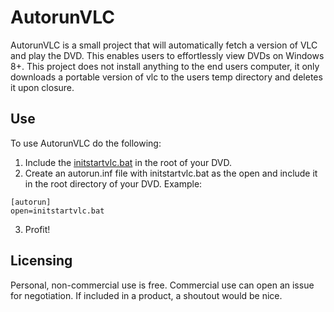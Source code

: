 # AutorunVLC
AutorunVLC is a small project that will automatically fetch a version of VLC and play the DVD.  This enables users to effortlessly view DVDs on Windows 8+.  This project does not install anything to the end users computer, it only downloads a portable version of vlc to the users temp directory and deletes it upon closure.

## Use
To use AutorunVLC do the following:
1. Include the [initstartvlc.bat](https://github.com/SpaceSaver/AutorunVLC/blob/main/initstartvlc.bat) in the root of your DVD.
2. Create an autorun.inf file with initstartvlc.bat as the open and include it in the root directory of your DVD. Example:
```
[autorun]
open=initstartvlc.bat
```
3. Profit!

## Licensing
Personal, non-commercial use is free.  Commercial use can open an issue for negotiation.  If included in a product, a shoutout would be nice.